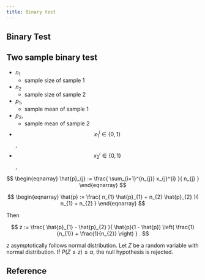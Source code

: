 ```yaml
---
title: Binary test
---
```


## Binary Test



## Two sample binary test
- $n_{1}$
    - sample size of sample 1
- $n_{2}$
    - sample size of sample 2
- $p_{1}$,
    - sample mean of sample 1
- $p_{2}$,
    - sample mean of sample 2
- $$x_{1}^{i} \in \{0, 1\}$$,
- $$x_{2}^{i} \in \{0, 1\}$$,

$$
\begin{eqnarray}
    \hat{p}_{j}
    :=
    \frac{
        \sum_{i=1}^{n_{j}}
            x_{j}^{i}
    }{
        n_{j}
    }
\end{eqnarray}
$$

$$
\begin{eqnarray}
    \hat{p}
    :=
    \frac{
        n_{1} \hat{p}_{1}
        + n_{2} \hat{p}_{2}
    }{
        n_{1} + n_{2}
    }
\end{eqnarray}
$$

Then

$$
    z
    :=
    \frac{
        \hat{p}_{1} - \hat{p}_{2}
    }{
        \hat{p}(1 - \hat{p})
        \left(
            \frac{1}{n_{1}}
            +
            \frac{1}{n_{2}}
        \right)
    }
    .
$$

$z$ asymptotically follows normal distribution.
Let $Z$ be a random variable with normal distribution.
If $P(Z \le z) \le \alpha$, the null hypothesis is rejected.

## Reference


